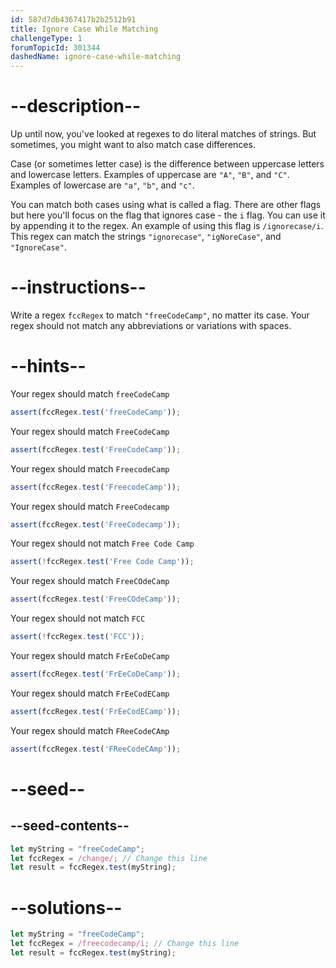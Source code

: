 ```yaml
---
id: 587d7db4367417b2b2512b91
title: Ignore Case While Matching
challengeType: 1
forumTopicId: 301344
dashedName: ignore-case-while-matching
---
```


# --description--

Up until now, you've looked at regexes to do literal matches of strings. But sometimes, you might want to also match case differences.

Case (or sometimes letter case) is the difference between uppercase letters and lowercase letters. Examples of uppercase are `"A"`, `"B"`, and `"C"`. Examples of lowercase are `"a"`, `"b"`, and `"c"`.

You can match both cases using what is called a flag. There are other flags but here you'll focus on the flag that ignores case - the `i` flag. You can use it by appending it to the regex. An example of using this flag is `/ignorecase/i`. This regex can match the strings `"ignorecase"`, `"igNoreCase"`, and `"IgnoreCase"`.

# --instructions--

Write a regex `fccRegex` to match `"freeCodeCamp"`, no matter its case. Your regex should not match any abbreviations or variations with spaces.

# --hints--

Your regex should match `freeCodeCamp`

```js
assert(fccRegex.test('freeCodeCamp'));
```

Your regex should match `FreeCodeCamp`

```js
assert(fccRegex.test('FreeCodeCamp'));
```

Your regex should match `FreecodeCamp`

```js
assert(fccRegex.test('FreecodeCamp'));
```

Your regex should match `FreeCodecamp`

```js
assert(fccRegex.test('FreeCodecamp'));
```

Your regex should not match `Free Code Camp`

```js
assert(!fccRegex.test('Free Code Camp'));
```

Your regex should match `FreeCOdeCamp`

```js
assert(fccRegex.test('FreeCOdeCamp'));
```

Your regex should not match `FCC`

```js
assert(!fccRegex.test('FCC'));
```

Your regex should match `FrEeCoDeCamp`

```js
assert(fccRegex.test('FrEeCoDeCamp'));
```

Your regex should match `FrEeCodECamp`

```js
assert(fccRegex.test('FrEeCodECamp'));
```

Your regex should match `FReeCodeCAmp`

```js
assert(fccRegex.test('FReeCodeCAmp'));
```

# --seed--

## --seed-contents--

```js
let myString = "freeCodeCamp";
let fccRegex = /change/; // Change this line
let result = fccRegex.test(myString);
```

# --solutions--

```js
let myString = "freeCodeCamp";
let fccRegex = /freecodecamp/i; // Change this line
let result = fccRegex.test(myString);
```